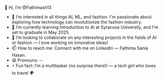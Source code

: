 👋 Hi, I’m @Fathimash13

- 👀 I’m interested in all things AI, ML, and fashion. I'm passionate about exploring how technology can revolutionize the fashion industry.
- 🌱 I’m currently learning Introduction to AI at Syracuse University, and I'm set to graduate in May 2025.
- 💞️ I’m looking to collaborate on any interesting projects in the fields of AI or fashion — I love working on innovative ideas!
- 📫 How to reach me: Connect with me on LinkedIn — Fathima Sania Hasan.
- 😄 Pronouns: --
- ⚡ Fun fact: I’m a multitasker (no surprise there!) — a tech girl who loves to travel 🌍


<!---
Fathimash13/Fathimash13 is a ✨ special ✨ repository because its `README.md` (this file) appears on your GitHub profile.
You can click the Preview link to take a look at your changes.
--->
